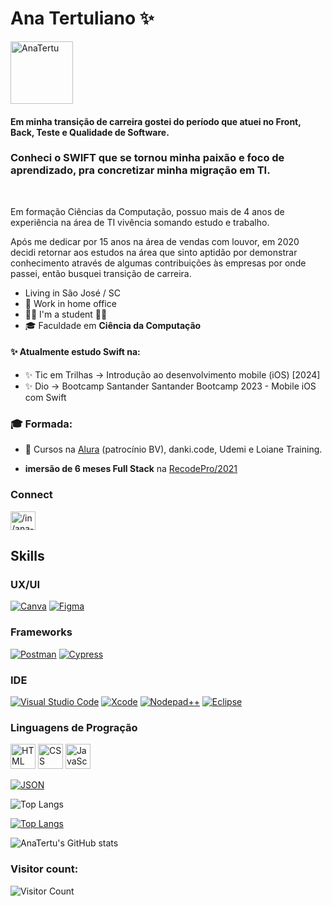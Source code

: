 # Ana Tertuliano ✨
<a href="https://anatertu.github.io/" target="_blank">
  <img src="https://avatars.githubusercontent.com/u/66326789?v=4" alt="AnaTertu" height="100" width="100" style="max-width:100%;" ><img/>
<a/>

#### Em minha transição de carreira gostei do período que atuei no Front, Back, Teste e Qualidade de Software.
### Conheci o SWIFT que se tornou minha paixão e foco de aprendizado, pra concretizar minha migração em TI.

<br>


Em formação Ciências da Computação, possuo mais de 4 anos de experiência na área de TI vivência somando estudo e trabalho.

Após me dedicar por 15 anos na área de vendas com louvor, em 2020 decidi retornar aos estudos na área que sinto aptidão por demonstrar conhecimento através de algumas contribuições às empresas por onde passei, então busquei transição de carreira.
  
- Living in São José / SC
- 🔭 Work in home office
- :woman_student: I'm a student ✍🏼
- 🎓  Faculdade em **Ciência da Computação**
#### ✨ Atualmente estudo Swift na:
- ✨ Tic em Trilhas -> Introdução ao desenvolvimento mobile (iOS) [2024]
- ✨ Dio -> Bootcamp Santander Santander Bootcamp 2023 -  Mobile iOS com Swift

### 🎓 Formada:
- 🔭 Cursos na [Alura](https://cursos.alura.com.br/user/ana-tertuliano/fullCertificate/f979ac21dcf9af6da132dd5f59e6c0c8) (patrocínio BV), danki.code, Udemi e Loiane Training.

- **imersão de 6 meses Full Stack** na [RecodePro/2021](https://github.com/AnaTertu/AnaTertu.github.io/blob/main/Certificado_RecodePRO-SP-Ana_Carolina_Tertuliano_Santos.pdf) <!-- (https://mail-attachment.googleusercontent.com/attachment/u/0/?ui=2&ik=1f5086dcef&attid=0.1&permmsgid=msg-f:1694034762662692652&th=17826ba429ac472c&view=att&disp=inline&saddbat=ANGjdJ9xq0F-y0TGVRuE6kriiRhO_x7iiDqRoU-m3bzVAX2Gop01Tmap9KYzkBqYim-H1cPoNPUibuIeyaMtuLg6H8oZD2uAzs5LvMPj8bLgptZGQPWvG2OwQ6o-obhyEN9HXpBjo9N3CyZmQhJbCaw_fLK5703rJmc6bcdNZHRrkLPvDHzVD2QDzFTY8gryANAQaUmKWck-nvywM6w6iU2lnEl5tqo99GoJmj4gCZes61vCj-nukwAejdoFBtpJs7EHmsvF6j4dfOrlyLq4bSuVTXkAUFGmfVZJd2JCnqPnv0isJOiMTfHEoUstrczjhbh29fqd_3sF-1gDJcN0t2I-fF6Hc6hniFze3JoxsxGifuU8MUChAZ-gV6ssnPxQrCQTWgVZ-issRQvNhkjeJfQzqu0Xy1d0BPjY8aXJOvuEMC0Km6iPb9HkV_EXhjCsoRYH3f3mDCgXQx6218IXzp-mp63XGhhSJv41UsAqwfCLK4UaNPTTzLsD64P7n2wdhpYSwxqAO7vvNdhzqGs15ANNGYy_oRMIDeG3xXAxxY6XOoOBYKaykHDCSGS7xMAq_XvMdCpurHo2_mu99hSjJLUKAXPvOpgb3Di97TLA3lEAhZyTpXf2nyt4wII5C9hVM2NqPSdR5D6GghV4lsBvaaY_N-LkQZ5FnR77i_kxmOacASDJrV3mdElyExYTwUU).-->

### Connect
<a href="https://www.linkedin.com/in/ana-tertu/" target="_blank">
  <img align="center" alt="/in/ana-tertu" height="30" width="40" src="https://cdn.jsdelivr.net/gh/devicons/devicon/icons/linkedin/linkedin-original.svg" style="max-width:100%;" target="_blank"/>
<a/>

<br>

## **Skills**

### UX/UI

[![Canva](https://img.shields.io/badge/Canva-%2300C4CC.svg?&style=for-the-badge&logo=Canva&logoColor=white)]()  [![Figma](https://img.shields.io/badge/Figma-F24E1E?style=for-the-badge&logo=figma&logoColor=white)]()

### Frameworks

<!-- [![Apollo](https://img.shields.io/badge/Apollo%20GraphQL-311C87?&style=for-the-badge&logo=Apollo%20GraphQL&logoColor=white)]()
[![Apollo](https://img.shields.io/badge/chai-A30701?style=for-the-badge&logo=chai&logoColor=white)]() -->
[![Postman](https://img.shields.io/badge/Postman-FF6C37?style=for-the-badge&logo=Postman&logoColor=white)]()
[![Cypress](https://img.shields.io/badge/Cypress-17202C?style=for-the-badge&logo=cypress&logoColor=white)]()
<!-- [![Insomnia](https://img.shields.io/badge/Insomnia-5849be?style=for-the-badge&logo=Insomnia&logoColor=white)]()
[![Markdown](https://img.shields.io/badge/Markdown-000000?style=for-the-badge&logo=markdown&logoColor=white)]()
[![Mocha](https://img.shields.io/badge/Mocha-8D6748?style=for-the-badge&logo=Mocha&logoColor=white)]() -->

### IDE

[![Visual Studio Code](https://img.shields.io/badge/Visual_Studio_Code-0078D4?style=for-the-badge&logo=visual%20studio%20code&logoColor=white)]()
[![Xcode](https://img.shields.io/badge/Xcode-007ACC?style=for-the-badge&logo=Xcode&logoColor=white)]()
[![Nodepad++](https://img.shields.io/badge/Notepad++-90E59A.svg?style=for-the-badge&logo=notepad%2B%2B&logoColor=black)]()
[![Eclipse](https://img.shields.io/badge/Eclipse-2C2255?style=for-the-badge&logo=eclipse&logoColor=white)]()  

### Linguagens de Progração
<img src="https://cdn.jsdelivr.net/gh/devicons/devicon/icons/html5/html5-plain-wordmark.svg" alt="HTML" height="40" width="40" style="max-width:100%;"></img>
<img src="https://cdn.jsdelivr.net/gh/devicons/devicon/icons/css3/css3-plain-wordmark.svg" alt="CSS" height="40" width="40" style="max-width:100%;"></img>
<img src="https://cdn.jsdelivr.net/gh/devicons/devicon/icons/javascript/javascript-original.svg" alt="JavaScript" height="40" width="40" style="max-width:100%;"></img>

<!-- img src="https://img.icons8.com/nolan/344/angularjs.png" alt="Angular" height="40" width="40" style="max-width:100%;"></img -->
<!-- img src="https://cdn.jsdelivr.net/gh/devicons/devicon/icons/bootstrap/bootstrap-plain-wordmark.svg" alt="Bootstrap" height="40" width="40" style="max-width:100%;"></img -->
<!-- img src="https://cdn.jsdelivr.net/gh/devicons/devicon/icons/react/react-original-wordmark.svg" alt="React" height="40" width="40" style="max-width:100%;"></img -->
[![JSON](https://img.shields.io/badge/json-5E5C5C?style=for-the-badge&logo=json&logoColor=white)]()


![Top Langs](https://github-readme-stats.vercel.app/api/top-langs/?username=AnaTertu&langs_count=12&theme=radical)

[![Top Langs](https://github-readme-stats.vercel.app/api/top-langs/?username=AnaTertu&layout=compact)](https://github.com/anuraghazra/github-readme-stats)

<!-- ![AnaTertu's GitHub stats](https://github-readme-stats.vercel.app/api?username=AnaTertu&hide=contribs,issues) -->

![AnaTertu's GitHub stats](https://github-readme-stats.vercel.app/api?username=AnaTertu&show_icons=true&theme=radical)

### Visitor count:
![Visitor Count](https://profile-counter.glitch.me/AnaTertu/count.svg)
